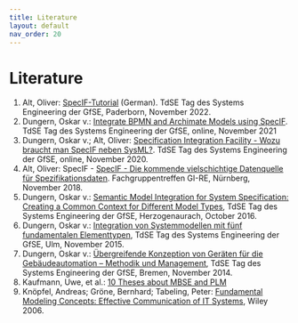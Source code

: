 ```yaml
---
title: Literature
layout: default
nav_order: 20
---
```


# Literature

1. Alt, Oliver: <a href="https://github.com/GfSE/SpecIF-Presentations/raw/main/SpecIF_Tutorial_TdSE_2022/TdSE_2022_SpecIF_Tutorial.pdf" target="_blank">SpecIF-Tutorial</a> (German). TdSE Tag des Systems Engineering der GfSE, Paderborn, November 2022.
1. Dungern, Oskar v.: <a href="https://specif.de/files/literature/TdSE-2021%20Dungern%20-%20Integrate%20BPMN%20and%20Archimate%20Models%20using%20SpecIF.pdf" target="_blank">Integrate BPMN and Archimate Models using SpecIF</a>. TdSE Tag des Systems Engineering der GfSE, online, November 2021
1. Dungern, Oskar v.; Alt, Oliver: <a href="https://specif.de/files/literature/TdSE-2020 SysML und SpecIF (long) EN.pdf" target="_blank">Specification Integration Facility - Wozu braucht man SpecIF neben SysML?</a>. TdSE Tag des Systems Engineering der GfSE, online, November 2020.
1. Alt, Oliver: SpecIF - <a href="https://fg-re.gi.de/fileadmin/FG/RE/Vortraege/2018/RE2018_Oliver_Alt_Folien.pdf">SpecIF - Die kommende vielschichtige Datenquelle für Spezifikationsdaten</a>. Fachgruppentreffen GI-RE, Nürnberg, November 2018.
1. Dungern, Oskar v.: <a href="https://www.hanser-elibrary.com/doi/abs/10.3139/9783446451414.038" target="_blank">Semantic Model Integration for System Specification: Creating a Common Context for Different Model Types</a>, TdSE Tag des Systems Engineering der GfSE, Herzogenaurach, October 2016.
1. Dungern, Oskar v.: <a href="https://www.hanser-elibrary.com/doi/10.3139/9783446447288.005" target="_blank">Integration von Systemmodellen mit fünf fundamentalen Elementtypen</a>, TdSE Tag des Systems Engineering der GfSE, Ulm, November 2015.
1. Dungern, Oskar v.: <a href="https://www.hanser-elibrary.com/doi/10.3139/9783446443761.026" target="_blank">Übergreifende Konzeption von Geräten für die Gebäudeautomation – Methodik und Management</a>, TdSE Tag des Systems Engineering der GfSE, Bremen, November 2014.
1. Kaufmann, Uwe, et al.: <a href="http://gfse.de/Dokumente_Mitglieder/ag_ergebnisse/PLM4MBSE/PLM4MBSE_Position_paper_V_1_1.pdf" target="_blank">10 Theses about MBSE and PLM</a>
1. Knöpfel, Andreas; Gröne, Bernhard; Tabeling, Peter: <a href="https://www.wiley.com/en-ie/Fundamental+Modeling+Concepts%3A+Effective+Communication+of+IT+Systems-p-9780470027103" target="_blank">Fundamental Modeling Concepts: Effective Communication of IT Systems</a>, Wiley 2006.

<!--
[1] 	Wendt, S.: Ein grundlegender Begriffsrahmen für das Wissensmanagement im Software-Engineering. In Proceedings „Knowtech“ Dresden 2001
[2] 	Knöpfel, A.; Gröne, B.; Tabeling, P.: Fundamental Modelling Concepts – Effective Communication of IT Systems. ISBN-13: 978-0-470-02710-3. John Wiley&Sons, Chichester, 2005.
[3] 	Kaufmann, U., Pfenning, M.: 10 Theses about MBSE and PLM,
[4] 	Object Management Group: Systems Modeling Language (OMG SysML™), Version 1.3, June 2012
[5] 	Object Management Group: Requirements Interchange Format (ReqIF)
[6] 	Open Services for Lifecycle Collaboration (OSLC)
[7] 	Dungern, O.v.: Semantic Model-Integration for System Specification – Meaningful, Consistent and Viable, 7.Grazer Symposium Virtuelles Fahrzeug, Graz, Mai 2014.
[8] 	Dungern, O.v.: Übergreifende Konzeption von Geräten für die Gebäudeautomation – Methodik und Management. TdSE Tag des Systems Engineering der GfSE, Bremen, November 2014.
[9] 	Dungern, O.v.: Integration von Systemmodellen mit fünf fundamentalen Elementtypen. TdSE Tag des Systems Engineering der GfSE, Ulm, November 2015.
[10]  	Dungern, O.v.: Von Anforderungslisten zu vernetzten Produktmodellen – am Beispiel der Gebäudeautomation. REConf, Unterschleißheim, März 2016.
[11]  	Dungern, O.v.: Semantic Model Integration for System Specification - Creating a Common Context for Different Model Types. TdSE Tag des Systems Engineering der GfSE, Herzogenaurach, Oktober 2016.
[12]  	Dungern, O.v.; Uphoff, F.: Der ‚Interaction Room‘ bahnt einen natürlichen Weg zu vernetzten Systemspezifikationen. REConf, München, März 2017.
[13]  	Dungern, O.v.: How to Automatically Understand and Integrate System-models … and how SpecIF can help. GfSE EMEA Workshop Mannheim, September 2017.
[14]  	Mochine, Ph.; Sünnetcioglu, A.; Dungern, O.v.; Stark, R.: SysML-Modelle maschinell verstehen und verknüpfen. TdSE Tag des Systems Engineering der GfSE, Paderborn, November 2017.
[15]  	Alt, O.: SpecIF - Die kommende vielschichtige Datenquelle für Spezifikationsdaten. Fachgruppentreffen GI-RE, Nürnberg, November 2018.
[16]  	Dungern, O.v.: Model-Integration with SpecIF. ProSTEP ivip e.V. SysML-Workflow-Forum November 2019.
[17]  	Dungern, O.v.; Alt, O.: Specification Integration Facility - Wozu braucht man SpecIF neben SysML?. TdSE Tag des Systems Engineering der GfSE, online, November/18-20 2020.
[18]  	Dungern, O.v.: Integrate BPMN and Archimate Models using SpecIF. TdSE Tag des Systems Engineering der GfSE, online, November/10-12 2021.
[19]  	Dungern, O.v.: Kollaboration im Systems Engineering mit ReqIF. REConf, Munich, April/25-27 2022.
[20]  	Alt, O.: SpecIF-Tutorial (German). TdSE Tag des Systems Engineering der GfSE, Paderborn, November/16-18 2022.
-->

<!-- templates 
	<a href="" target="_blank"></a> 
	<img class="my-align-right size-60" src="./assets/images/Home/" alt="" /> 
-->
